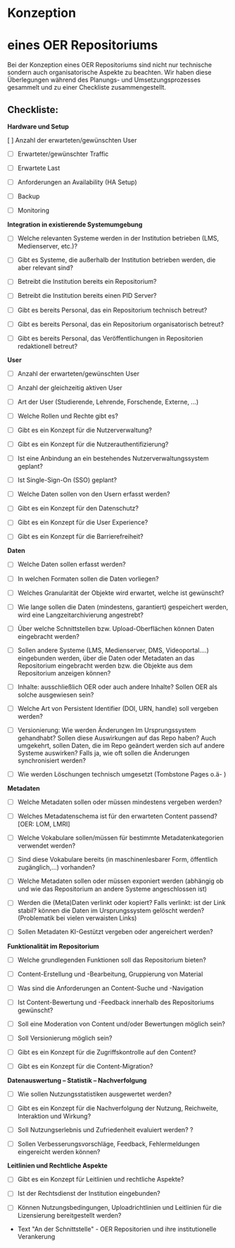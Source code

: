 # Konzeption
# eines OER Repositoriums

Bei der Konzeption eines OER Repositoriums sind nicht nur technische sondern auch organisatorische Aspekte zu beachten. Wir haben diese Überlegungen während des Planungs- und Umsetzungsprozesses gesammelt und zu einer Checkliste zusammengestellt. 

## Checkliste: 




**Hardware und Setup**

[ ] Anzahl der erwarteten/gewünschten User
- [ ] Erwarteter/gewünschter Traffic
- [ ] Erwartete Last
- [ ] Anforderungen an Availability (HA Setup)
- [ ] Backup
- [ ] Monitoring


**Integration in existierende Systemumgebung**

- [ ] Welche relevanten Systeme werden in der Institution betrieben (LMS, Medienserver, etc.)?
- [ ] Gibt es Systeme, die außerhalb der Institution betrieben werden, die aber relevant sind?
- [ ] Betreibt die Institution bereits ein Repositorium?
- [ ] Betreibt die Institution bereits einen PID Server?
- [ ] Gibt es bereits Personal, das ein Repositorium technisch betreut?
- [ ] Gibt es bereits Personal, das ein Repositorium organisatorisch betreut?
- [ ] Gibt es bereits Personal, das Veröffentlichungen in Repositorien redaktionell betreut?


**User**

- [ ] Anzahl der erwarteten/gewünschten User
- [ ] Anzahl der gleichzeitig aktiven User
- [ ] Art der User (Studierende, Lehrende, Forschende, Externe, ...)
- [ ] Welche Rollen und Rechte gibt es?
- [ ] Gibt es ein Konzept für die Nutzerverwaltung?
- [ ] Gibt es ein Konzept für die Nutzerauthentifizierung?
- [ ] Ist eine Anbindung an ein bestehendes Nutzerverwaltungssystem geplant?
- [ ] Ist Single-Sign-On (SSO) geplant?
- [ ] Welche Daten sollen von den Usern erfasst werden?
- [ ] Gibt es ein Konzept für den Datenschutz?
- [ ] Gibt es ein Konzept für die User Experience?
- [ ] Gibt es ein Konzept für die Barrierefreiheit?


**Daten**

- [ ] Welche Daten sollen erfasst werden?
- [ ] In welchen Formaten sollen die Daten vorliegen?
- [ ] Welches Granularität der Objekte wird erwartet, welche ist gewünscht?
- [ ] Wie lange sollen die Daten (mindestens, garantiert) gespeichert werden, wird eine Langzeitarchivierung angestrebt?
- [ ] Über welche Schnittstellen bzw. Upload-Oberflächen können Daten eingebracht werden?
- [ ] Sollen andere Systeme (LMS, Medienserver, DMS, Videoportal….) eingebunden werden, über die Daten oder Metadaten an das Repositorium eingebracht werden bzw. die Objekte aus dem Repositorium anzeigen können?
- [ ] Inhalte: ausschließlich OER oder auch andere Inhalte? Sollen OER als solche ausgewiesen sein?
- [ ] Welche Art von Persistent Identifier (DOI, URN, handle) soll vergeben werden?
- [ ] Versionierung: Wie werden Änderungen Im Ursprungssystem gehandhabt? Sollen diese  Auswirkungen auf das Repo haben? Auch umgekehrt, sollen Daten, die im  Repo geändert werden sich auf andere Systeme auswirken? Falls ja, wie  oft sollen die Änderungen synchronisiert werden?
- [ ] Wie werden Löschungen technisch umgesetzt (Tombstone Pages o.ä- ) 



**Metadaten**

- [ ] Welche Metadaten sollen oder müssen mindestens vergeben werden?
- [ ] Welches Metadatenschema ist für den erwarteten Content passend? [OER: LOM, LMRI]
- [ ] Welche Vokabulare sollen/müssen für bestimmte Metadatenkategorien verwendet werden?
- [ ] Sind diese Vokabulare bereits (in maschinenlesbarer Form, öffentlich zugänglich,…) vorhanden?
- [ ] Welche Metadaten sollen oder müssen exponiert werden (abhängig ob und wie das Repositorium an andere Systeme angeschlossen ist)
- [ ] Werden die (Meta)Daten verlinkt oder kopiert? Falls verlinkt: ist der Link stabil? können die Daten im Ursprungssystem  gelöscht werden? (Problematik bei vielen verwaisten Links)
- [ ] Sollen Metadaten KI-Gestützt vergeben oder angereichert werden? 


**Funktionalität im Repositorium**

- [ ] Welche grundlegenden Funktionen soll das Repositorium bieten?
- [ ] Content-Erstellung und -Bearbeitung, Gruppierung von Material
- [ ] Was sind die Anforderungen an Content-Suche und -Navigation
- [ ] Ist Content-Bewertung und -Feedback innerhalb des Repositoriums gewünscht? 
- [ ] Soll eine Moderation von Content und/oder Bewertungen möglich sein? 
- [ ] Soll Versionierung möglich sein?
- [ ] Gibt es ein Konzept für die Zugriffskontrolle auf den Content?
- [ ] Gibt es ein Konzept für die Content-Migration?



**Datenauswertung – Statistik – Nachverfolgung**

- [ ] Wie sollen Nutzungsstatistiken ausgewertet werden?
- [ ] Gibt es ein Konzept für die Nachverfolgung der Nutzung, Reichweite, Interaktion und Wirkung? 
- [ ] Soll Nutzungserlebnis und Zufriedenheit evaluiert werden? ?
- [ ] Sollen Verbesserungsvorschläge, Feedback, Fehlermeldungen eingereicht werden können?


**Leitlinien und Rechtliche Aspekte**

- [ ] Gibt es ein Konzept für Leitlinien und rechtliche Aspekte?
- [ ] Ist der Rechtsdienst der Institution eingebunden? 
- [ ] Können Nutzungsbedingungen, Uploadrichtlinien und Leitlinien für die Lizensierung bereitgestellt werden? 




- Text "An der Schnittstelle" - OER Repositorien und ihre institutionelle Verankerung
